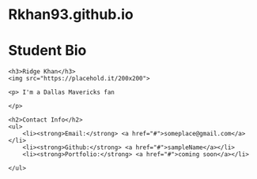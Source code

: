 # Rkhan93.github.io

<!DOCTYPE html>
<html>
<head>
     <title>DocumentStudent Bio</title>
<body>
    <h1>Student Bio</h1> 
    
    <h3>Ridge Khan</h3>
    <img src="https://placehold.it/200x200">

    <p> I'm a Dallas Mavericks fan

    </p>

    <h2>Contact Info</h2>
    <ul>
        <li><strong>Email:</strong> <a href="#">someplace@gmail.com</a></li>
        <li><strong>Github:</strong> <a href="#">sampleName</a></li>
        <li><strong>Portfolio:</strong> <a href="#">coming soon</a></li>

    </ul>


</body>
</html>
